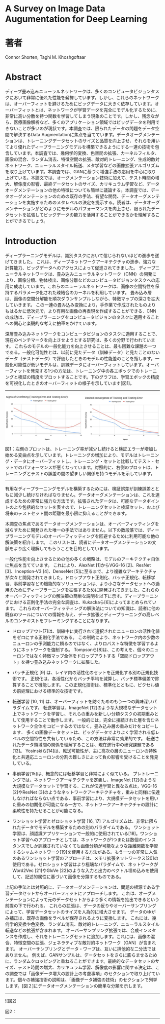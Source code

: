 # A Survey on Image Data Augumentation for Deep Learning

# 著者

Connor Shorten, Taghi M. Khoshgoftaar

# Abstract

ディープ畳み込みニューラルネットワークは、多くのコンピュータビジョンタスクにおいて非常に優れた性能を発揮しています。しかし、これらのネットワークは、オーバーフィットを避けるためにビッグデータに大きく依存しています。オーバーフィットとは、ネットワークが学習データを完全にモデル化するために、非常に高い分散を持つ関数を学習してしまう現象のことです。しかし、残念ながら、医療画像解析など、多くのアプリケーション領域ではビッグデータを利用できないことが多いのが現状です。本調査では、限られたデータの問題をデータ空間で解決するData Augmentationに焦点を当てています。データオーグメンテーションは、トレーニングデータセットのサイズと品質を向上させ、それらを用いてより優れたディープラーニングモデルを構築できるようにする一連の技術を包含しています。本調査では、幾何学的変換、色空間の拡張、カーネルフィルタ、画像の混合、ランダム消去、特徴空間の拡張、敵対的トレーニング、生成的敵対ネットワーク、ニューラルスタイル転送、メタ学習などの画像拡張アルゴリズムを取り上げています。本調査では、GANに基づく増強手法の応用を中心に取り上げている。本論文では、オーグメンテーション技術に加えて、テスト時間の増大、解像度の影響、最終データセットのサイズ、カリキュラム学習など、データオーグメンテーションの他の特徴についても簡単に議論する。本調査では、データオーグメンテーションのための既存の手法、有望な開発、データオーグメンテーションを実施するためのメタレベルの決定を提示する。読者は、データオーグメンテーションがどのようにモデルのパフォーマンスを向上させ、限られたデータセットを拡張してビッグデータの能力を活用することができるかを理解することができるでしょう。

# Introduction

ディープラーニングモデルは、識別タスクにおいて信じられないほどの進歩を遂げてきました。 これは、ディープネットワークアーキテクチャの進歩、強力な計算能力、ビッグデータへのアクセスによって促進されてきました。 ディープニューラルネットワークは、畳み込みニューラルネットワーク（CNN）の開発により、画像分類、物体検出、画像分離などのコンピュータビジョンタスクへの応用に成功しています。これらのニューラルネットワークは、画像の空間特性を保持するパラメータ化された疎結合のカーネルを利用しています。 畳み込み層は、画像の空間分解能を順次ダウンサンプルしながら、特徴マップの深さを拡大していきます。 この一連の畳み込み変換により，手作業で作成されたものよりもはるかに低次元で，より有用な画像の再表現を作成することができる．CNNの成功は、ディープラーニングをコンピュータビジョンのタスクに適用することへの関心と楽観的な考えに拍車をかけています。

深層畳み込みネットワークをコンピュータビジョンのタスクに適用することで、現在のベンチマークを向上させようとする研究は、多くの分野で行われています。 これらのモデルの一般化能力を向上させることは、最も困難な課題の一つである。一般化可能性とは、以前に見たデータ（訓練データ）と見たことのないデータ（テストデータ）で評価したときのモデルの性能差のことを指します。一般化可能性が低いモデルは、訓練データにオーバーフィットしています。オーバーフィットを発見する1つの方法は、トレーニング中の各エポックでのトレーニングと検証の精度をプロットすることです。下のグラフは、学習エポックの精度を可視化したときのオーバーフィットの様子を示しています[図1]。

---

![図1](https://raw.githubusercontent.com/rurusasu/paper/master/AI%E6%8A%80%E8%A1%93/%E7%94%BB%E5%83%8F%E3%82%AA%E3%83%BC%E3%82%AE%E3%83%A5%E3%83%A1%E3%83%B3%E3%83%86%E3%83%BC%E3%82%B7%E3%83%A7%E3%83%B3/A%20Survey%20on%20Image%20Data%20Augumentation%20for%20Deep%20Learning/%E7%94%BB%E5%83%8F/%E5%9B%B31.png)

図1：左側のプロットは、トレーニング率が減少し続けると検証エラーが増加し始める変曲点を示しています。トレーニングの増加により、モデルはトレーニング・データにオーバーフィットし、トレーニング・セットと比較してテスト・セットでのパフォーマンスが悪くなっています。対照的に、右側のプロットは、トレーニングとテストの誤差の間の望ましい関係を持つモデルを示しています。

---

有用なディープラーニングモデルを構築するためには、検証誤差が訓練誤差とともに減少し続けなければなりません。データオーグメンテーションは、これを達成するための非常に強力な方法です。拡張されたデータは、可能なデータポイントのより包括的なセットを表すので、トレーニングセットと検証セット、および将来のテストセット間の距離を最小限に抑えることができます。

本調査の焦点であるデータオーグメンテーションは、オーバーフィッティングを減らすために開発された唯一の手法ではありません。以下の数段落では、ディープラーニングモデルのオーバーフィッティングを回避するために利用可能な他の解決策を紹介します。 このリストは、読者にデータオーグメンテーションの文脈をより広く理解してもらうことを目的としています。

一般化性能を向上させるための他の多くの戦略は、モデルのアーキテクチャ自体に焦点を当てています。 これにより、AlexNet [1]からVGG-16 [2]、ResNet [3]、Inception-V3 [4]、DenseNet [5]に至るまで、より複雑なアーキテクチャが次々と開発されてきました。ドロップアウト正則化、バッチ正規化、転移学習、事前学習などの機能的なソリューションは、より小さなデータセットへの適用のためにディープラーニングを拡張するために開発されてきました。これらのオーバーフィッティングの解決策の簡単な説明を以下に示す。ディープラーニングにおける正則化手法の完全な調査は、Kukackaら[6]によってまとめられています。 これらのオーバーフィッティングの解決法についての知識は、読者に他の既存のツールについての情報を与え、データ拡張とディープラーニングの高レベルのコンテキストをフレーミングすることになります。

* ドロップアウト[7]は、訓練中に実行されて選択されたニューロンの活性化値をゼロにする正則化手法である。 この制約により、ネットワーク内の少数のニューロンの予測能力に頼るのではなく、よりロバストな特徴を学習するようにネットワークを強制する。 Tompsonら[8]は、この考えを、個々のニューロンではなく特徴マップ全体をドロップアウトする「空間ドロップアウト」を持つ畳み込みネットワークに拡張した。

* バッチ正規化 [9] は、レイヤ内の活性化のセットを正規化する別の正規化技術です。 正規化は、各活性化からバッチ平均を減算し、バッチ標準偏差で除算することで機能します。 この正規化技術は、標準化とともに、ピクセル値の前処理における標準的な技術です。

* 転送学習 [10, 11] は、オーバーフィットを防ぐためのもう一つの興味深いパラダイムです。 転送学習は、ImageNet [12]のような大規模なデータセット上でネットワークを学習し、それらの重みを新しい分類タスクの初期重みとして使用することで動作します。 一般的には，完全に接続された層を含むネットワーク全体をコピーするのではなく，畳み込み層の重みだけをコピーします． 多くの画像データセットは、ビッグデータでよりよく学習される低レベルの空間特性を共有しているため、この方法は非常に効果的です。 転送されたデータ領域間の関係を理解することは、現在進行中の研究課題である[13]。 Yosinskiら[14]は、転送可能性が、主に高次の層のニューロンの特殊化と共適応ニューロンの分割の難しさによって負の影響を受けることを発見している。

* 事前学習[15]は、概念的には転移学習と非常によく似ている。 プレトレーニングでは，ネットワークアーキテクチャを定義し，ImageNet [12]のような大規模なデータセットで学習する．これが伝達学習と異なる点は，VGG-16 [2]やResNet [3]のようなネットワークアーキテクチャを，重みと同様に伝達しなければならない点である．事前学習により、大規模データセットを用いた重みの初期化が可能になる一方で、ネットワークアーキテクチャの設計に柔軟性を持たせることが可能になる。

* ワンショット学習とゼロショット学習 [16, 17] アルゴリズムは、非常に限られたデータでモデルを構築するための別のパラダイムである。 ワンショット学習は、顔認識アプリケーションで一般的に使用されている[18]。ワンショット学習へのアプローチとしては、ネットワークが1つまたは数個のインスタンスでしか訓練されていなくても画像分類が可能なような距離関数を学習するシャムネットワーク[19]を使用する方法がある。もう一つの非常に人気のあるワンショット学習のアプローチは、メモリ拡張ネットワークス[20]の使用である。ゼロショット学習はより極端なパラダイムで、ネットワークがWord2Vec [21]やGloVe [22]のような入力と出力のベクトル埋め込みを使用して、記述的属性に基づいて画像を分類するものである。

上記の手法とは対照的に、データオーグメンテーションは、問題の根源である学習データセットからオーバーフィットにアプローチします。 これは、オーグメンテーションによって元のデータセットからより多くの情報を抽出できるという前提の下で行われる。 これらの拡張は、データの反りやオーバーサンプリングによって、学習データセットのサイズを人為的に増大させます。 データのゆがみ補正は、既存の画像をラベルが保存されるように変換します。 これには、幾何学的変換や色変換、ランダム消去、敵対的トレーニング、ニューラルスタイル転送などの拡張が含まれます。 オーバーサンプリング拡張では、合成インスタンスを作成し、それをトレーニングセットに追加します。これには、画像の混合、特徴空間の拡張、ジェネラティブな敵対的ネットワーク（GAN）が含まれます。 オーバーサンプリングとデータ・ワープは、互いに排他的な二分法ではありません。 例えば、GANサンプルは、データセットをさらに膨らませるために、ランダムクロッピングと重ねることができます。最終的なデータセットのサイズ、テスト時間の増大、カリキュラム学習、解像度の影響に関する決定は、この調査では「画像データ増大の設計上の考慮事項」のセクションで取り上げています。個々の補強技術の説明は、「画像データ補強の技術」のセクションで列挙します。[図２]にデータオーグメンテーションの簡単な分類を示します。

---

![図2]

図2：

---